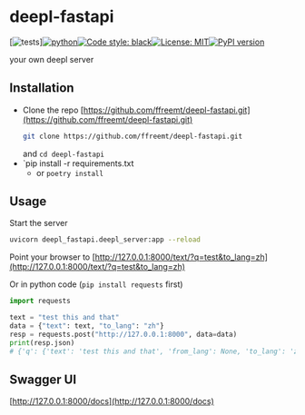# deepl-fastapi
<!--- repo-name  pypi-name  mod_name func_name --->
[![tests](https://github.com/ffreemt/deepl-fastapi/actions/workflows/routine-tests.yml/badge.svg)][![python](https://img.shields.io/static/v1?label=python+&message=3.7%2B&color=blue)](https://img.shields.io/static/v1?label=python+&message=3.7%2B&color=blue)[![Code style: black](https://img.shields.io/badge/code%20style-black-000000.svg)](https://github.com/psf/black)[![License: MIT](https://img.shields.io/badge/License-MIT-yellow.svg)](https://opensource.org/licenses/MIT)[![PyPI version](https://badge.fury.io/py/deepl-fastapi.svg)](https://badge.fury.io/py/deepl-fastapi)

your own deepl server

## Installation

*   Clone the repo [https://github.com/ffreemt/deepl-fastapi.git](https://github.com/ffreemt/deepl-fastapi.git)
    ```bash
    git clone https://github.com/ffreemt/deepl-fastapi.git
    ```
    and `cd deepl-fastapi`
*   `pip install -r requirements.txt
    * or ``poetry install``

## Usage
Start the server
```bash
uvicorn deepl_fastapi.deepl_server:app --reload
```

Point your browser to [http://127.0.0.1:8000/text/?q=test&to_lang=zh](http://127.0.0.1:8000/text/?q=test&to_lang=zh)

Or in python code (`pip install requests` first)
```python
import requests

text = "test this and that"
data = {"text": text, "to_lang": "zh"}
resp = requests.post("http://127.0.0.1:8000", data=data)
print(resp.json)
# {'q': {'text': 'test this and that', 'from_lang': None, 'to_lang': 'zh', 'description': None}, 'result': '试探 左右逢源 检验 审时度势'}

```

## Swagger UI

 [http://127.0.0.1:8000/docs](http://127.0.0.1:8000/docs)
